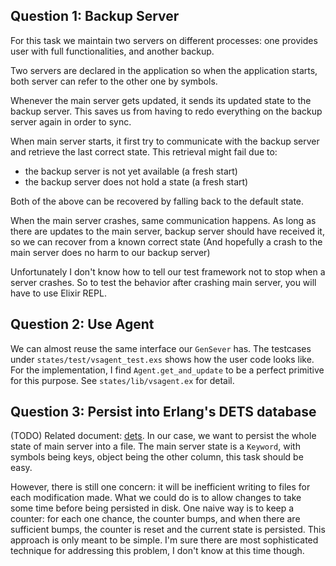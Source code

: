 ## Question 1: Backup Server

For this task we maintain two servers on different processes:
one provides user with full functionalities, and another backup.

Two servers are declared in the application so when the application starts,
both server can refer to the other one by symbols.

Whenever the main server gets updated, it sends its updated state to the backup server.
This saves us from having to redo everything on the backup server again in order to sync.

When main server starts, it first try to communicate with the backup server and retrieve
the last correct state.
This retrieval might fail due to:

- the backup server is not yet available (a fresh start)
- the backup server does not hold a state (a fresh start)

Both of the above can be recovered by falling back to the default state.

When the main server crashes, same communication happens. As long as there are updates
to the main server, backup server should have received it, so we can recover
from a known correct state
(And hopefully a crash to the main server does no harm to our backup server)

Unfortunately I don't know how to tell our test framework not to stop when a server crashes.
So to test the behavior after crashing main server, you will have to use Elixir REPL.

## Question 2: Use Agent

We can almost reuse the same interface our `GenSever` has.
The testcases under `states/test/vsagent_test.exs` shows how the user code looks like.
For the implementation, I find `Agent.get_and_update` to be a perfect primitive for this purpose.
See `states/lib/vsagent.ex` for detail.

## Question 3: Persist into Erlang's DETS database

(TODO) Related document: [dets](http://erlang.org/doc/man/dets.html).
In our case, we want to persist the whole state of main server into a file.
The main server state is a `Keyword`, with symbols being keys, object being the other column,
this task should be easy.

However, there is still one concern: it will be inefficient writing to files
for each modification made. What we could do is to allow changes to take some time
before being persisted in disk. One naive way is to keep a counter: for each one chance, the
counter bumps, and when there are sufficient bumps, the counter is reset and the current state is persisted.
This approach is only meant to be simple. I'm sure there are most
sophisticated technique for addressing this problem,
I don't know at this time though.
